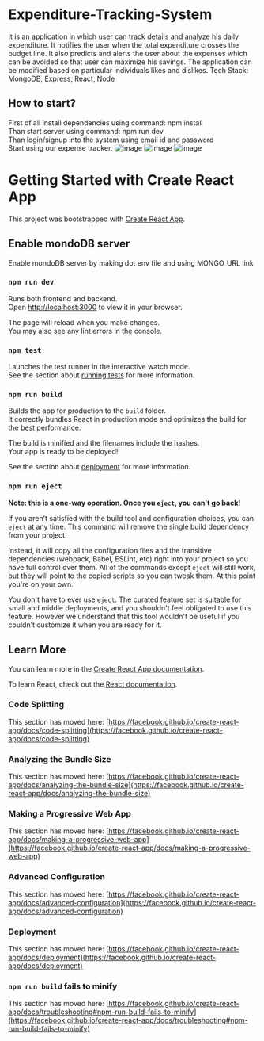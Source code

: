 # Expenditure-Tracking-System
It is an application in which user can track details and analyze his daily expenditure. It notifies the user when the total expenditure crosses the budget line. It also predicts and alerts the user about the expenses which can be avoided so that user can maximize his savings. The application can be modified based on particular individuals likes and dislikes.
Tech Stack: MongoDB, Express, React, Node

## How to start?
First of all install dependencies using command: npm install\
Than start server using command: npm run dev\
Than login/signup into the system using email id and password\
Start using our expense tracker.
![image](https://github.com/Jai-hanumanji/Expenditure-Tracking-System/assets/91114793/38ef5d03-69e1-491b-8af9-5452e9a40b06)
![image](https://github.com/Jai-hanumanji/Expenditure-Tracking-System/assets/91114793/558aa41c-e28f-45e2-99d1-4b8d2fbbda95)
![image](https://github.com/Jai-hanumanji/Expenditure-Tracking-System/assets/91114793/ee143687-f6c4-4f92-8303-ec4ba8cd3cf1)


# Getting Started with Create React App

This project was bootstrapped with [Create React App](https://github.com/facebook/create-react-app).

## Enable mondoDB server

Enable mondoDB server by making dot env file and using MONGO_URL link 

### `npm run dev`

Runs both frontend and backend.\
Open [http://localhost:3000](http://localhost:3000) to view it in your browser.

The page will reload when you make changes.\
You may also see any lint errors in the console.

### `npm test`

Launches the test runner in the interactive watch mode.\
See the section about [running tests](https://facebook.github.io/create-react-app/docs/running-tests) for more information.

### `npm run build`

Builds the app for production to the `build` folder.\
It correctly bundles React in production mode and optimizes the build for the best performance.

The build is minified and the filenames include the hashes.\
Your app is ready to be deployed!

See the section about [deployment](https://facebook.github.io/create-react-app/docs/deployment) for more information.

### `npm run eject`

**Note: this is a one-way operation. Once you `eject`, you can't go back!**

If you aren't satisfied with the build tool and configuration choices, you can `eject` at any time. This command will remove the single build dependency from your project.

Instead, it will copy all the configuration files and the transitive dependencies (webpack, Babel, ESLint, etc) right into your project so you have full control over them. All of the commands except `eject` will still work, but they will point to the copied scripts so you can tweak them. At this point you're on your own.

You don't have to ever use `eject`. The curated feature set is suitable for small and middle deployments, and you shouldn't feel obligated to use this feature. However we understand that this tool wouldn't be useful if you couldn't customize it when you are ready for it.

## Learn More

You can learn more in the [Create React App documentation](https://facebook.github.io/create-react-app/docs/getting-started).

To learn React, check out the [React documentation](https://reactjs.org/).

### Code Splitting

This section has moved here: [https://facebook.github.io/create-react-app/docs/code-splitting](https://facebook.github.io/create-react-app/docs/code-splitting)

### Analyzing the Bundle Size

This section has moved here: [https://facebook.github.io/create-react-app/docs/analyzing-the-bundle-size](https://facebook.github.io/create-react-app/docs/analyzing-the-bundle-size)

### Making a Progressive Web App

This section has moved here: [https://facebook.github.io/create-react-app/docs/making-a-progressive-web-app](https://facebook.github.io/create-react-app/docs/making-a-progressive-web-app)

### Advanced Configuration

This section has moved here: [https://facebook.github.io/create-react-app/docs/advanced-configuration](https://facebook.github.io/create-react-app/docs/advanced-configuration)

### Deployment

This section has moved here: [https://facebook.github.io/create-react-app/docs/deployment](https://facebook.github.io/create-react-app/docs/deployment)

### `npm run build` fails to minify

This section has moved here: [https://facebook.github.io/create-react-app/docs/troubleshooting#npm-run-build-fails-to-minify](https://facebook.github.io/create-react-app/docs/troubleshooting#npm-run-build-fails-to-minify)
